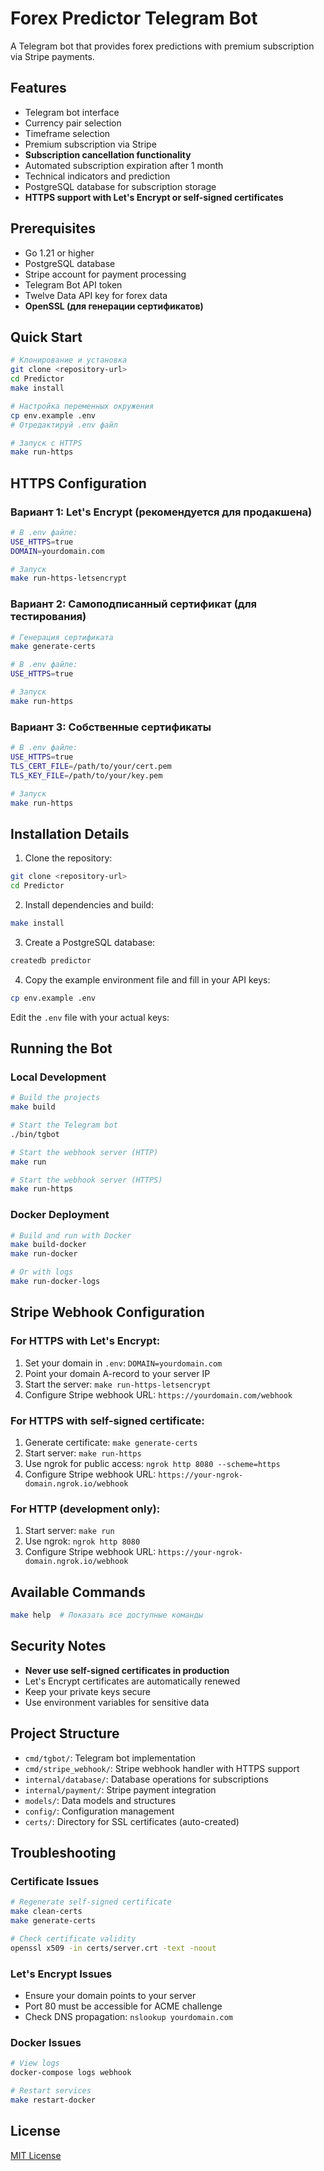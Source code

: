 # Forex Predictor Telegram Bot

A Telegram bot that provides forex predictions with premium subscription via Stripe payments.

## Features

- Telegram bot interface
- Currency pair selection
- Timeframe selection
- Premium subscription via Stripe
- **Subscription cancellation functionality**
- Automated subscription expiration after 1 month
- Technical indicators and prediction
- PostgreSQL database for subscription storage
- **HTTPS support with Let's Encrypt or self-signed certificates**

## Prerequisites

- Go 1.21 or higher
- PostgreSQL database
- Stripe account for payment processing
- Telegram Bot API token
- Twelve Data API key for forex data
- **OpenSSL (для генерации сертификатов)**

## Quick Start

```bash
# Клонирование и установка
git clone <repository-url>
cd Predictor
make install

# Настройка переменных окружения
cp env.example .env
# Отредактируй .env файл

# Запуск с HTTPS
make run-https
```

## HTTPS Configuration

### Вариант 1: Let's Encrypt (рекомендуется для продакшена)

```bash
# В .env файле:
USE_HTTPS=true
DOMAIN=yourdomain.com

# Запуск
make run-https-letsencrypt
```

### Вариант 2: Самоподписанный сертификат (для тестирования)

```bash
# Генерация сертификата
make generate-certs

# В .env файле:
USE_HTTPS=true

# Запуск
make run-https
```

### Вариант 3: Собственные сертификаты

```bash
# В .env файле:
USE_HTTPS=true
TLS_CERT_FILE=/path/to/your/cert.pem
TLS_KEY_FILE=/path/to/your/key.pem

# Запуск
make run-https
```

## Installation Details

1. Clone the repository:

```bash
git clone <repository-url>
cd Predictor
```

2. Install dependencies and build:

```bash
make install
```

3. Create a PostgreSQL database:

```bash
createdb predictor
```

4. Copy the example environment file and fill in your API keys:

```bash
cp env.example .env
```

Edit the `.env` file with your actual keys:


## Running the Bot

### Local Development

```bash
# Build the projects
make build

# Start the Telegram bot
./bin/tgbot

# Start the webhook server (HTTP)
make run

# Start the webhook server (HTTPS)
make run-https
```

### Docker Deployment

```bash
# Build and run with Docker
make build-docker
make run-docker

# Or with logs
make run-docker-logs
```

## Stripe Webhook Configuration

### For HTTPS with Let's Encrypt:
1. Set your domain in `.env`: `DOMAIN=yourdomain.com`
2. Point your domain A-record to your server IP
3. Start the server: `make run-https-letsencrypt`
4. Configure Stripe webhook URL: `https://yourdomain.com/webhook`

### For HTTPS with self-signed certificate:
1. Generate certificate: `make generate-certs`
2. Start server: `make run-https`
3. Use ngrok for public access: `ngrok http 8080 --scheme=https`
4. Configure Stripe webhook URL: `https://your-ngrok-domain.ngrok.io/webhook`

### For HTTP (development only):
1. Start server: `make run`
2. Use ngrok: `ngrok http 8080`
3. Configure Stripe webhook URL: `https://your-ngrok-domain.ngrok.io/webhook`

## Available Commands

```bash
make help  # Показать все доступные команды
```

## Security Notes

- **Never use self-signed certificates in production**
- Let's Encrypt certificates are automatically renewed
- Keep your private keys secure
- Use environment variables for sensitive data

## Project Structure

- `cmd/tgbot/`: Telegram bot implementation
- `cmd/stripe_webhook/`: Stripe webhook handler with HTTPS support
- `internal/database/`: Database operations for subscriptions
- `internal/payment/`: Stripe payment integration
- `models/`: Data models and structures
- `config/`: Configuration management
- `certs/`: Directory for SSL certificates (auto-created)

## Troubleshooting

### Certificate Issues
```bash
# Regenerate self-signed certificate
make clean-certs
make generate-certs

# Check certificate validity
openssl x509 -in certs/server.crt -text -noout
```

### Let's Encrypt Issues
- Ensure your domain points to your server
- Port 80 must be accessible for ACME challenge
- Check DNS propagation: `nslookup yourdomain.com`

### Docker Issues
```bash
# View logs
docker-compose logs webhook

# Restart services
make restart-docker
```

## License

[MIT License](LICENSE)
